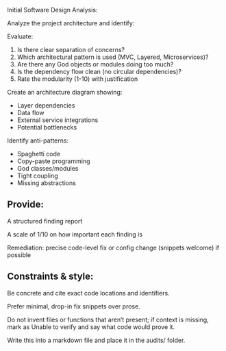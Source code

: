 Initial Software Design Analysis:

Analyze the project architecture and identify:

Evaluate:
1. Is there clear separation of concerns?
2. Which architectural pattern is used (MVC, Layered, Microservices)?
3. Are there any God objects or modules doing too much?
4. Is the dependency flow clean (no circular dependencies)?
5. Rate the modularity (1-10) with justification

Create an architecture diagram showing:
- Layer dependencies
- Data flow
- External service integrations
- Potential bottlenecks

Identify anti-patterns:
- Spaghetti code
- Copy-paste programming  
- God classes/modules
- Tight coupling
- Missing abstractions

## Provide:

A structured finding report

A scale of 1/10 on how important each finding is

Remediation: precise code-level fix or config change (snippets welcome) if possible

## Constraints & style:

Be concrete and cite exact code locations and identifiers.

Prefer minimal, drop-in fix snippets over prose.

Do not invent files or functions that aren’t present; if context is missing, mark as Unable to verify and say what code would prove it.

Write this into a markdown file and place it in the audits/ folder.
